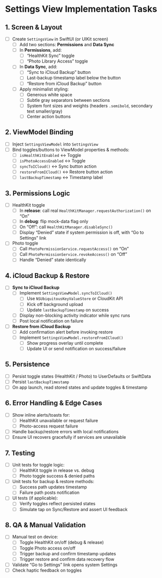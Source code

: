 # Settings View Implementation Tasks

## 1. Screen & Layout
- [ ] Create `SettingsView` in SwiftUI (or UIKit screen)
  - [ ] Add two sections: **Permissions** and **Data Sync**
  - [ ] In **Permissions**, add:
    - [ ] “HealthKit Sync” toggle
    - [ ] “Photo Library Access” toggle
  - [ ] In **Data Sync**, add:
    - [ ] “Sync to iCloud Backup” button
    - [ ] Last-backup timestamp label below the button
    - [ ] “Restore from iCloud Backup” button
  - [ ] Apply minimalist styling:
    - [ ] Generous white space
    - [ ] Subtle gray separators between sections
    - [ ] System font sizes and weights (headers `.semibold`, secondary text smaller/gray)
    - [ ] Center action buttons

## 2. ViewModel Binding
- [ ] Inject `SettingsViewModel` into `SettingsView`
- [ ] Bind toggles/buttons to ViewModel properties & methods:
  - [ ] `isHealthKitEnabled` ↔ Toggle
  - [ ] `isPhotoAccessEnabled` ↔ Toggle
  - [ ] `syncToICloud()` ↔ Sync button action
  - [ ] `restoreFromICloud()` ↔ Restore button action
  - [ ] `lastBackupTimestamp` ↔ Timestamp label

## 3. Permissions Logic
- [ ] HealthKit toggle
  - [ ] In **release**: call real `HealthKitManager.requestAuthorization()` on “On”
  - [ ] In **debug**: flip mock-data flag only
  - [ ] On “Off”: call `HealthKitManager.disableSync()`
  - [ ] Display “Denied” state if system permission is off, with “Go to Settings” link
- [ ] Photo toggle
  - [ ] Call `PhotoPermissionService.requestAccess()` on “On”
  - [ ] Call `PhotoPermissionService.revokeAccess()` on “Off”
  - [ ] Handle “Denied” state identically

## 4. iCloud Backup & Restore
- [ ] **Sync to iCloud Backup**
  - [ ] Implement `SettingsViewModel.syncToICloud()`
    - [ ] Use `NSUbiquitousKeyValueStore` or CloudKit API
    - [ ] Kick off background upload
    - [ ] Update `lastBackupTimestamp` on success
  - [ ] Display non-blocking activity indicator while sync runs
  - [ ] Post local notification on failure
- [ ] **Restore from iCloud Backup**
  - [ ] Add confirmation alert before invoking restore
  - [ ] Implement `SettingsViewModel.restoreFromICloud()`
    - [ ] Show progress overlay until complete
    - [ ] Update UI or send notification on success/failure

## 5. Persistence
- [ ] Persist toggle states (HealthKit / Photo) to UserDefaults or SwiftData
- [ ] Persist `lastBackupTimestamp`
- [ ] On app launch, read stored states and update toggles & timestamp

## 6. Error Handling & Edge Cases
- [ ] Show inline alerts/toasts for:
  - [ ] HealthKit unavailable or request failure
  - [ ] Photo-access request failure
- [ ] Handle backup/restore errors with local notifications
- [ ] Ensure UI recovers gracefully if services are unavailable

## 7. Testing
- [ ] Unit tests for toggle logic:
  - [ ] HealthKit toggle in release vs. debug
  - [ ] Photo toggle success & denied paths
- [ ] Unit tests for backup & restore methods:
  - [ ] Success path updates timestamp
  - [ ] Failure path posts notification
- [ ] UI tests (if applicable):
  - [ ] Verify toggles reflect persisted states
  - [ ] Simulate tap on Sync/Restore and assert UI feedback

## 8. QA & Manual Validation
- [ ] Manual test on device:
  - [ ] Toggle HealthKit on/off (debug & release)
  - [ ] Toggle Photo access on/off
  - [ ] Trigger backup and confirm timestamp updates
  - [ ] Trigger restore and confirm data recovery flow
- [ ] Validate “Go to Settings” link opens system Settings
- [ ] Check haptic feedback on toggles